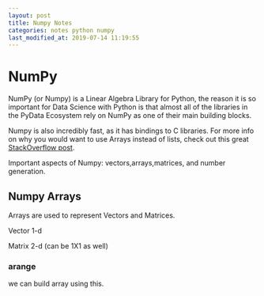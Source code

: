 ```yaml
---
layout: post
title: Numpy Notes
categories: notes python numpy
last_modified_at: 2019-07-14 11:19:55
---
```

# NumPy
NumPy (or Numpy) is a Linear Algebra Library for Python, the reason it is so important for Data Science with Python is that almost all of the libraries in the PyData Ecosystem rely on NumPy as one of their main building blocks.

Numpy is also incredibly fast, as it has bindings to C libraries. For more info on why you would want to use Arrays instead of lists, check out this great [StackOverflow post](http://stackoverflow.com/questions/993984/why-numpy-instead-of-python-lists).

Important aspects of Numpy: vectors,arrays,matrices, and number generation.


## Numpy Arrays

Arrays are used to represent Vectors and Matrices.

Vector 1-d

Matrix 2-d (can be 1X1 as well)

### arange

we can build array using this.













































